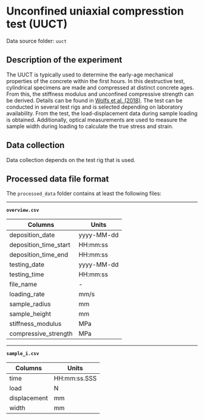 # Unconfined uniaxial compresstion test (UUCT)

Data source folder: `uuct`

## Description of the experiment

The UUCT is typically used to determine the early-age mechanical properties of the concrete within the first hours. In this destructive test, cylindrical specimens are made and compressed at distinct concrete ages. From this, the stiffness modulus and unconfined compressive strength can be derived. Details can be found in [Wolfs et al. (2018)](https://doi.org/10.1016/j.cemconres.2018.02.001). The test can be conducted in several test rigs and is selected depending on laboratory availability. From the test, the load-displacement data during sample loading is obtained. Additionally, optical measurements are used to measure the sample width during loading to calculate the true stress and strain.

## Data collection

Data collection depends on the test rig that is used. 

## Processed data file format

The `processed_data` folder contains at least the following files:

---

**`overview.csv`**

|Columns                        | Units      |
|-------------------------------|------------|
| deposition_date               | yyyy-MM-dd |
| deposition_time_start         | HH:mm:ss   |
| deposition_time_end           | HH:mm:ss   |
| testing_date                  | yyyy-MM-dd |
| testing_time                  | HH:mm:ss   |
| file_name                     | -          |
| loading_rate                  | mm/s       |
| sample_radius                 | mm         |
| sample_height                 | mm         |
| stiffness_modulus             | MPa        |
| compressive_strength          | MPa        |

---

**`sample_i.csv`**

|Columns                        | Units          |
|-------------------------------|----------------|
| time                          | HH:mm:ss.SSS   |
| load                          | N              |
| displacement                  | mm             |
| width                         | mm             |
